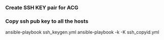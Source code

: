 ### Create SSH KEY pair for ACG

### Copy ssh pub key to all the hosts

ansible-playbook ssh_keygen.yml
ansible-playbook -k -K ssh_copyid.yml

